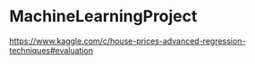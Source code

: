 # MachineLearningProject
https://www.kaggle.com/c/house-prices-advanced-regression-techniques#evaluation
